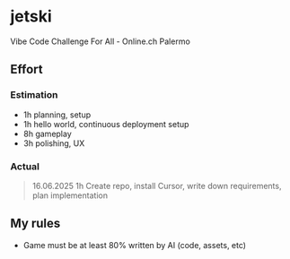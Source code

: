 # jetski
Vibe Code Challenge For All - Online.ch Palermo

## Effort

### Estimation

- 1h planning, setup
- 1h hello world, continuous deployment setup
- 8h gameplay
- 3h polishing, UX

### Actual

> 16.06.2025 1h
> Create repo, install Cursor, write down requirements, plan implementation

## My rules

- Game must be at least 80% written by AI (code, assets, etc)
